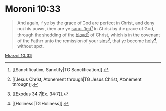# Moroni 10:33

> And again, if ye by the grace of God are perfect in Christ, and deny not his power, then are ye <u>sanctified</u>[^a] in Christ by the grace of God, through the shedding of the <u>blood</u>[^b] of Christ, which is in the covenant of the Father unto the remission of your <u>sins</u>[^c], that ye become <u>holy</u>[^d], without spot.

[Moroni 10:33](https://www.churchofjesuschrist.org/study/scriptures/bofm/moro/10?lang=eng&id=p33#p33)


[^a]: [[Sanctification, Sanctify|TG Sanctification]].  
[^b]: [[Jesus Christ, Atonement through|TG Jesus Christ, Atonement through]].  
[^c]: [[Exodus 34.7|Ex. 34:7]].  
[^d]: [[Holiness|TG Holiness]].  
